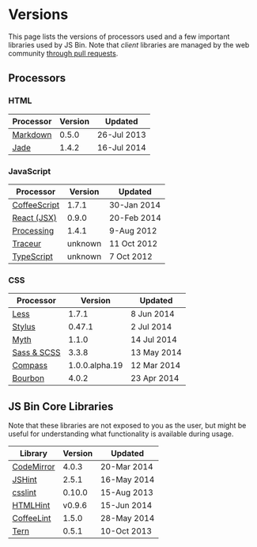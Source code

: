 # Versions

This page lists the versions of processors used and a few important libraries used by JS&nbsp;Bin. Note that _client_ libraries are managed by the web community [through pull requests](/help/adding-libraries).

## Processors

### HTML

|Processor|Version|Updated|
|---|---|---|
|[Markdown](https://github.com/evilstreak/markdown-js/tree/v0.5.0/)|0.5.0|26-Jul 2013|
|[Jade](https://github.com/visionmedia/jade/tree/1.4.2)|1.4.2|16-Jul 2014|

### JavaScript

|Processor|Version|Updated|
|---|---|---|
|[CoffeeScript](https://github.com/jashkenas/coffeescript/tree/1.7.1)|1.7.1|30-Jan 2014|
|[React (JSX)](https://github.com/facebook/react/tree/v0.9.0)|0.9.0|20-Feb 2014|
|[Processing](https://github.com/processing-js/processing-js/tree/v1.4.1)|1.4.1|9-Aug 2012|
|[Traceur](https://github.com/phuu/jsbin/blob/e13b1a3b5e0fb626d2aba8941ccdbde196b314d2/public/js/vendor/traceur.js)|unknown|11 Oct 2012|
|[TypeScript](https://github.com/jsbin/jsbin/commit/353323759839a547fe4fa0453739ba8cf37fe071)|unknown|7 Oct 2012|

### CSS

|Processor|Version|Updated|
|---|---|---|
|[Less](https://github.com/less/less.js/tree/v1.7.1)|1.7.1|8 Jun 2014|
|[Stylus](https://github.com/LearnBoost/stylus/tree/0.47.1)|0.47.1|2 Jul 2014|
|[Myth](https://github.com/segmentio/myth/tree/1.1.0)|1.1.0|14 Jul 2014|
|[Sass & SCSS](https://github.com/sass/sass/tree/3.3.8)|3.3.8|13 May 2014|
|[Compass](https://github.com/Compass/compass/tree/core-1.0.0.alpha.19)|1.0.0.alpha.19|12 Mar 2014|
|[Bourbon](https://github.com/thoughtbot/bourbon/tree/v4.0.1)|4.0.2|23 Apr 2014|

## JS Bin Core Libraries

Note that these libraries are not exposed to you as the user, but might be useful for understanding what functionality is available during usage.

|Library|Version|Updated|
|---|---|---|
|[CodeMirror](https://github.com/marijnh/CodeMirror/tree/2af72ea8a6e489a21e6b0e3f7168f058bffb64ee)|4.0.3|20-Mar 2014|
|[JSHint](https://github.com/jshint/jshint/tree/2.5.1)|2.5.1|16-May 2014|
|[csslint](https://github.com/jshint/jshint/tree/v0.10.0)|0.10.0|15-Aug 2013|
|[HTMLHint](https://github.com/yaniswang/HTMLHint/tree/eddcca1c1ccf0aa08d89ff0ec0751b3aaabef716)|v0.9.6|15-Jun 2014|
|[CoffeeLint](https://github.com/clutchski/coffeelint/tree/v1.5.0)|1.5.0|28-May 2014|
|[Tern](https://github.com/marijnh/tern/tree/5ae2b7e6542e14de120ee3b31d4d7eb54b32093b)|0.5.1|10-Oct 2013|


